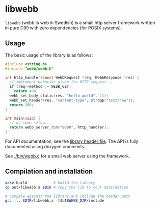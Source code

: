 # libwebb
`libwebb` (webb is web in Swedish) is a small http server framework written in pure C99 with zero dependencies (for POSIX systems).

## Usage
The basic usage of the library is as follows:

```C
#include <string.h>
#include "webb/webb.h"

int http_handler(const WebbRequest *req, WebbResponse *res) {
  // implement behavior given the HTTP request...
  if (req->method != WEBB_GET)
    return 404;
  webb_set_body_static(res, "hello world", 11);
  webb_set_header(res, "content-type", strdup("text/raw"));
  return 200;
}

int main(void) {
  // do some setup...
  return webb_server_run("8080", http_handler);
}
```

For API documentation, see the [library header file](./include/webb/webb.h). The API is fully documented using doxygen comments.

See [./bin/webb.c](./bin/webb.c) for a small web server using the framework.

## Compilation and installation
```bash
make build            # build the library
cp out/libwebb.a $DIR # copy the lib to your destination

# compile against the library and include the header path
gcc ... $DIR/libwebb.a -I$LIBWEBB_DIR/include
```
